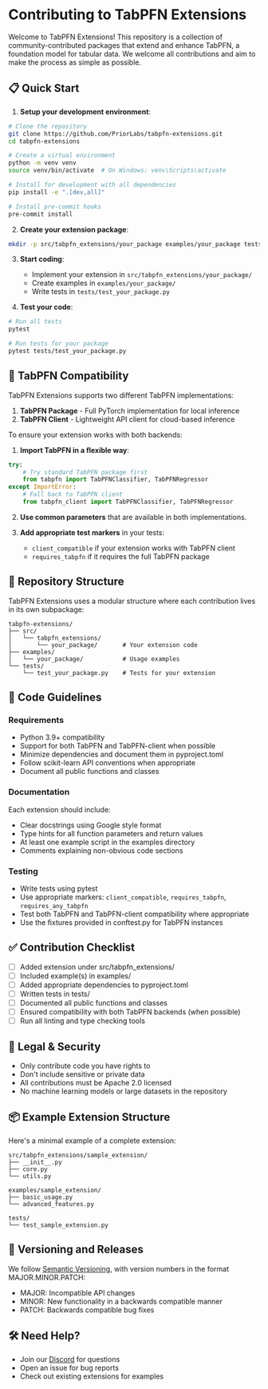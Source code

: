 # Contributing to TabPFN Extensions

Welcome to TabPFN Extensions! This repository is a collection of community-contributed packages that extend and enhance TabPFN, a foundation model for tabular data. We welcome all contributions and aim to make the process as simple as possible.

## 📋 Quick Start

1. **Setup your development environment**:

```bash
# Clone the repository
git clone https://github.com/PriorLabs/tabpfn-extensions.git
cd tabpfn-extensions

# Create a virtual environment
python -m venv venv
source venv/bin/activate  # On Windows: venv\Scripts\activate

# Install for development with all dependencies
pip install -e ".[dev,all]"

# Install pre-commit hooks
pre-commit install
```

2. **Create your extension package**:

```bash
mkdir -p src/tabpfn_extensions/your_package examples/your_package tests/
```

3. **Start coding**:
   - Implement your extension in `src/tabpfn_extensions/your_package/`
   - Create examples in `examples/your_package/`
   - Write tests in `tests/test_your_package.py`

4. **Test your code**:

```bash
# Run all tests
pytest

# Run tests for your package
pytest tests/test_your_package.py
```

## 🔄 TabPFN Compatibility

TabPFN Extensions supports two different TabPFN implementations:

1. **TabPFN Package** - Full PyTorch implementation for local inference
2. **TabPFN Client** - Lightweight API client for cloud-based inference

To ensure your extension works with both backends:

1. **Import TabPFN in a flexible way**:

```python
try:
    # Try standard TabPFN package first
    from tabpfn import TabPFNClassifier, TabPFNRegressor
except ImportError:
    # Fall back to TabPFN client
    from tabpfn_client import TabPFNClassifier, TabPFNRegressor
```

2. **Use common parameters** that are available in both implementations.

3. **Add appropriate test markers** in your tests:
   - `client_compatible` if your extension works with TabPFN client
   - `requires_tabpfn` if it requires the full TabPFN package

## 📁 Repository Structure

TabPFN Extensions uses a modular structure where each contribution lives in its own subpackage:

```
tabpfn-extensions/
├── src/
│   └── tabpfn_extensions/
│       └── your_package/       # Your extension code
├── examples/
│   └── your_package/           # Usage examples
└── tests/
    └── test_your_package.py    # Tests for your extension
```

## 📝 Code Guidelines

### Requirements

- Python 3.9+ compatibility
- Support for both TabPFN and TabPFN-client when possible
- Minimize dependencies and document them in pyproject.toml
- Follow scikit-learn API conventions when appropriate
- Document all public functions and classes

### Documentation

Each extension should include:

- Clear docstrings using Google style format
- Type hints for all function parameters and return values
- At least one example script in the examples directory
- Comments explaining non-obvious code sections

### Testing

- Write tests using pytest
- Use appropriate markers: `client_compatible`, `requires_tabpfn`, `requires_any_tabpfn`
- Test both TabPFN and TabPFN-client compatibility where appropriate
- Use the fixtures provided in conftest.py for TabPFN instances

## ✅ Contribution Checklist

- [ ] Added extension under src/tabpfn_extensions/
- [ ] Included example(s) in examples/
- [ ] Added appropriate dependencies to pyproject.toml
- [ ] Written tests in tests/
- [ ] Documented all public functions and classes
- [ ] Ensured compatibility with both TabPFN backends (when possible)
- [ ] Run all linting and type checking tools

## 📜 Legal & Security

- Only contribute code you have rights to
- Don't include sensitive or private data
- All contributions must be Apache 2.0 licensed
- No machine learning models or large datasets in the repository

## 📦 Example Extension Structure

Here's a minimal example of a complete extension:

```
src/tabpfn_extensions/sample_extension/
├── __init__.py
├── core.py
└── utils.py

examples/sample_extension/
├── basic_usage.py
└── advanced_features.py

tests/
└── test_sample_extension.py
```

## 🧪 Versioning and Releases

We follow [Semantic Versioning](https://semver.org/), with version numbers in the format MAJOR.MINOR.PATCH:

- MAJOR: Incompatible API changes
- MINOR: New functionality in a backwards compatible manner
- PATCH: Backwards compatible bug fixes

## 🛠️ Need Help?

- Join our [Discord](https://discord.com/channels/1285598202732482621/) for questions
- Open an issue for bug reports
- Check out existing extensions for examples

